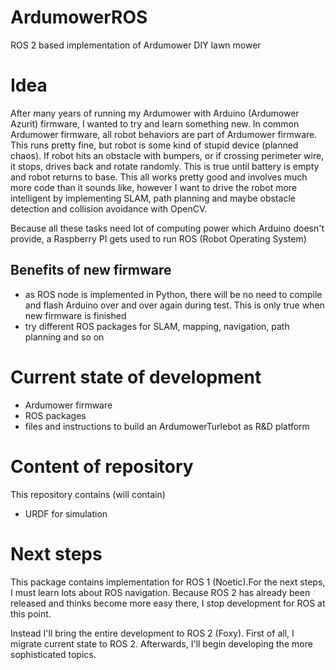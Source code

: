 # ArdumowerROS
ROS 2 based implementation of Ardumower DIY lawn mower


# Idea
After many years of running my Ardumower with Arduino (Ardumower Azurit) firmware, I wanted to try and learn something new. 
In common Ardumower firmware, all robot behaviors are part of Ardumower firmware. This runs pretty fine, but robot is some kind of stupid device 
(planned chaos). 
If robot hits an obstacle with bumpers, or if crossing perimeter wire, it stops, drives back and rotate randomly. This is true until battery is empty and robot returns to base.
This all works pretty good and involves much more code than it sounds like, however I want to drive the robot more intelligent by implementing
SLAM, path planning and maybe obstacle detection and collision avoidance with OpenCV.

Because all these tasks need lot of computing power which Arduino doesn't provide, a Raspberry PI gets used to run ROS (Robot Operating System)

## Benefits of new firmware
- as ROS node is implemented in Python, there will be no need to compile and flash Arduino over and over again during test. This is only true when new firmware is finished
- try different ROS packages for SLAM, mapping, navigation, path planning and so on

# Current state of development
- Ardumower firmware
- ROS packages
- files and instructions to build an ArdumowerTurlebot as R&D platform

# Content of repository
This repository contains (will contain) 

- URDF for simulation


# Next steps
This package contains implementation for ROS 1 (Noetic).For the next steps, I must learn lots about ROS navigation. Because ROS 2 has already been released and thinks become more easy there, I stop development for ROS at this point.

Instead I'll bring the entire development to ROS 2 (Foxy). First of all, I migrate current state to ROS 2. Afterwards, I'll begin developing the more sophisticated topics.
